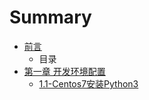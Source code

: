 # Summary

* [前言](README.md)
  * 目录
* [第一章 开发环境配置](di-yi-zhang-kai-fa-huan-jing-pei-zhi.md)
  * [1.1-Centos7安装Python3](di-yi-zhang-kai-fa-huan-jing-pei-zhi/centos7an-zhuang-python3.md)

